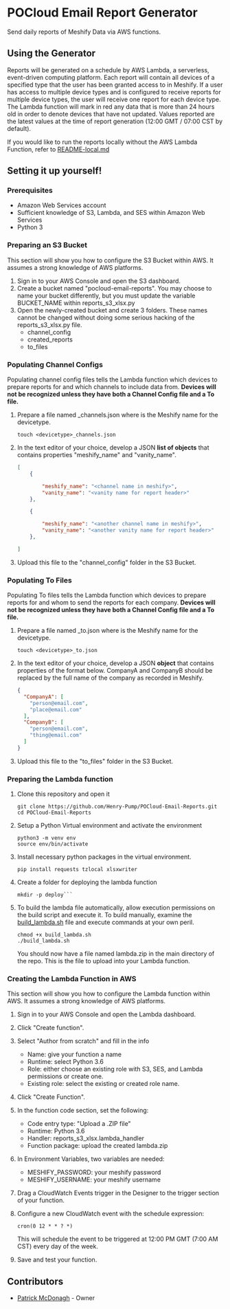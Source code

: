 # POCloud Email Report Generator

Send daily reports of Meshify Data via AWS functions.

## Using the Generator

Reports will be generated on a schedule by AWS Lambda, a serverless, event-driven computing platform. Each report will contain all devices of a specified type that the user has been granted access to in Meshify. If a user has access to multiple device types and is configured to receive reports for multiple device types, the user will receive one report for each device type. The Lambda function will mark in red any data that is more than 24 hours old in order to denote devices that have not updated. Values reported are the latest values at the time of report generation (12:00 GMT / 07:00 CST by default).

If you would like to run the reports locally without the AWS Lambda Function, refer to [README-local.md](README-local.md)

## Setting it up yourself!

### Prerequisites

- Amazon Web Services account
- Sufficient knowledge of S3, Lambda, and SES within Amazon Web Services
- Python 3

### Preparing an S3 Bucket

This section will show you how to configure the S3 Bucket within AWS. It assumes a strong knowledge of AWS platforms.

1. Sign in to your AWS Console and open the S3 dashboard.
2. Create a bucket named "pocloud-email-reports". You may choose to name your bucket differently, but you must update the variable BUCKET_NAME within reports_s3_xlsx.py
3. Open the newly-created bucket and create 3 folders. These names cannot be changed without doing some serious hacking of the reports_s3_xlsx.py file.
    - channel_config
    - created_reports
    - to_files

### Populating Channel Configs

Populating channel config files tells the Lambda function which devices to prepare reports for and which channels to include data from. **Devices will not be recognized unless they have both a Channel Config file and a To file.**

1. Prepare a file named <devicetype>_channels.json where <devicetype> is the Meshify name for the devicetype.

    ```touch <devicetype>_channels.json```

2. In the text editor of your choice, develop a JSON **list of objects** that contains properties "meshify_name" and "vanity_name".

    ```JSON
    [
        {

            "meshify_name": "<channel name in meshify>",
            "vanity_name": "<vanity name for report header>"
        },

        {

            "meshify_name": "<another channel name in meshify>",
            "vanity_name": "<another vanity name for report header>"
        },

    ]
    ```

3. Upload this file to the "channel_config" folder in the S3 Bucket.

### Populating To Files

Populating To files tells the Lambda function which devices to prepare reports for and whom to send the reports for each company. **Devices will not be recognized unless they have both a Channel Config file and a To file.**

1. Prepare a file named <devicetype>_to.json where <devicetype> is the Meshify name for the devicetype.

    ```touch <devicetype>_to.json```

2. In the text editor of your choice, develop a JSON **object** that contains properties of the format below. CompanyA and CompanyB should be replaced by the full name of the company as recorded in Meshify.

    ```JSON
    {
      "CompanyA": [
        "person@email.com",
        "place@email.com"
      ],
      "CompanyB": [
        "person@email.com",
        "thing@email.com"
      ]
    }
    ```

3. Upload this file to the "to_files" folder in the S3 Bucket.


### Preparing the Lambda function

1. Clone this repository and open it

    ```Shell
    git clone https://github.com/Henry-Pump/POCloud-Email-Reports.git
    cd POCloud-Email-Reports
    ```

2. Setup a Python Virtual environment and activate the environment

    ```Shell
    python3 -m venv env
    source env/bin/activate
    ```

3. Install necessary python packages in the virtual environment.

    ```Shell
    pip install requests tzlocal xlsxwriter
    ```

4. Create a folder for deploying the lambda function

    ```Shell
    mkdir -p deploy```

5. To build the lambda file automatically, allow execution permissions on the build script and execute it. To build manually, examine the [build_lambda.sh](https://github.com/Henry-Pump/POCloud-Email-Reports/blob/master/build_lambda.sh) file and execute commands at your own peril.

    ```Shell
    chmod +x build_lambda.sh
    ./build_lambda.sh
    ```

    You should now have a file named lambda.zip in the main directory of the repo. This is the file to upload into your Lambda function.


### Creating the Lambda Function in AWS

This section will show you how to configure the Lambda function within AWS. It assumes a strong knowledge of AWS platforms.

1. Sign in to your AWS Console and open the Lambda dashboard.
2. Click "Create function".
3. Select "Author from scratch" and fill in the info
    - Name: give your function a name
    - Runtime: select Python 3.6
    - Role: either choose an existing role with S3, SES, and Lambda permissions or create one.
    - Existing role: select the existing or created role name.
4. Click "Create Function".
5. In the function code section, set the following:
    - Code entry type: "Upload a .ZIP file"
    - Runtime: Python 3.6
    - Handler: reports_s3_xlsx.lambda_handler
    - Function package: upload the created lambda.zip
6. In Environment Variables, two variables are needed:
    - MESHIFY_PASSWORD: your meshify password
    - MESHIFY_USERNAME: your meshify username
7. Drag a CloudWatch Events trigger in the Designer to the trigger section of your function.
8. Configure a new CloudWatch event with the schedule expression:

    ```cron(0 12 * * ? *)```

    This will schedule the event to be triggered at 12:00 PM GMT (7:00 AM CST) every day of the week.
9. Save and test your function.


## Contributors

- [Patrick McDonagh](@patrickjmcd) - Owner
